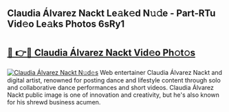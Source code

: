 ## Claudia Álvarez Nackt Le𝚊k𝚎d N𝚞𝚍e - Part-RTu Vid𝚎o Le𝚊ks Photos 6sRy1

# <h2><a href="http://fb4894.evod.top/?m=Claudia+%c3%81lvarez+Nackt">🔗 👉🔴 Claudia Álvarez Nackt Vid𝚎o Ph𝚘t𝚘s</a></h2>

[![Claudia Álvarez Nackt N𝚞d𝚎s](https://i.imgur.com/8V9OHl7.gif)](http://fb4894.evod.top/?m=Claudia+%c3%81lvarez+Nackt)
Web entertainer Claudia Álvarez Nackt and digital artist, renowned for posting dance and lifestyle content through solo and collaborative dance performances and short videos. Claudia Álvarez Nackt public image is one of innovation and creativity, but he's also known for his shrewd business acumen. 
